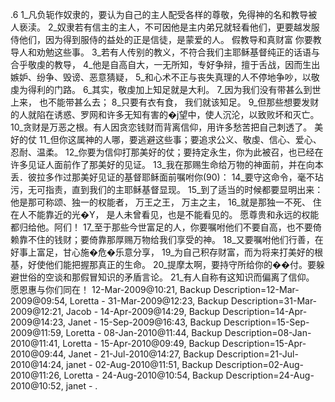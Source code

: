 .6 
1_凡负轭作奴隶的，要认为自己的主人配受各样的尊敬，免得神的名和教导被人亵渎。 2_奴隶若有信主的主人，不可因他是主内弟兄就轻看他们，更要越发服侍他们，因为得到服侍的益处的正是信徒，是蒙爱的人。 
假教导和真财富 
你要教导人和劝勉这些事。 3_若有人传别的教义，不符合我们主耶稣基督纯正的话语与合乎敬虔的教导， 4_他是自高自大，一无所知，专好争辩，擅于舌战，因而生出嫉妒、纷争、毁谤、恶意猜疑， 5_和心术不正与丧失真理的人不停地争吵，以敬虔为得利的门路。 6_其实，敬虔加上知足就是大利。 
7_因为我们没有带甚么到世上来， 
也不能带甚么去； 
8_只要有衣有食， 
我们就该知足。 
9_但那些想要发财的人就陷在诱惑、罗网和许多无知有害的�j望中，使人沉沦，以致败坏和灭亡。 10_贪财是万恶之根。有人因贪恋钱财而背离信仰，用许多愁苦把自己刺透了。 
美好的仗 
11_但你这属神的人哪，要逃避这些事；要追求公义、敬虔、信心、爱心、忍耐、温柔。 12_你要为信仰打那美好的仗；要持定永生，你为此被召，也已经在许多见证人面前作了那美好的见证。 13_我在那赐生命给万物的神面前，并在向本丢．彼拉多作过那美好见证的基督耶稣面前嘱咐你(90)： 14_要守这命令，毫不玷污，无可指责，直到我们的主耶稣基督显现。 15_到了适当的时候都要显明出来： 
他是那可称颂、独一的权能者， 
万王之王， 
万主之主， 
16_就是那独一不死、 
住在人不能靠近的光�Y， 
是人未曾看见，也是不能看见的。 
愿尊贵和永远的权能都归给他。阿们！ 
17_至于那些今世富足的人，你要嘱咐他们不要自高，也不要倚赖靠不住的钱财；要倚靠那厚赐万物给我们享受的神。 18_又要嘱咐他们行善，在好事上富足，甘心施�危�乐意分享， 19_为自己积存财富，而为将来打美好的根基，好使他们能把握那真正的生命。 
20_提摩太啊，要持守所给你的��付。要躲避世俗的空谈和那假冒知识的矛盾言论。 21_有人自称有这知识而偏离了信仰。 
愿恩惠与你们同在！ 
12-Mar-2009@10:21, Backup Description=12-Mar-2009@09:54, Loretta - 
31-Mar-2009@12:23, Backup Description=31-Mar-2009@12:21, Jacob - 
14-Apr-2009@14:29, Backup Description=14-Apr-2009@14:23, Janet - 
15-Sep-2009@16:43, Backup Description=15-Sep-2009@11:59, Loretta - 
08-Jan-2010@11:44, Backup Description=08-Jan-2010@11:41, Loretta - 
15-Apr-2010@09:49, Backup Description=15-Apr-2010@09:44, Janet - 
21-Jul-2010@14:27, Backup Description=21-Jul-2010@14:24, janet - 
02-Aug-2010@11:51, Backup Description=02-Aug-2010@11:26, Loretta - 
24-Aug-2010@10:54, Backup Description=24-Aug-2010@10:52, janet - 
.
